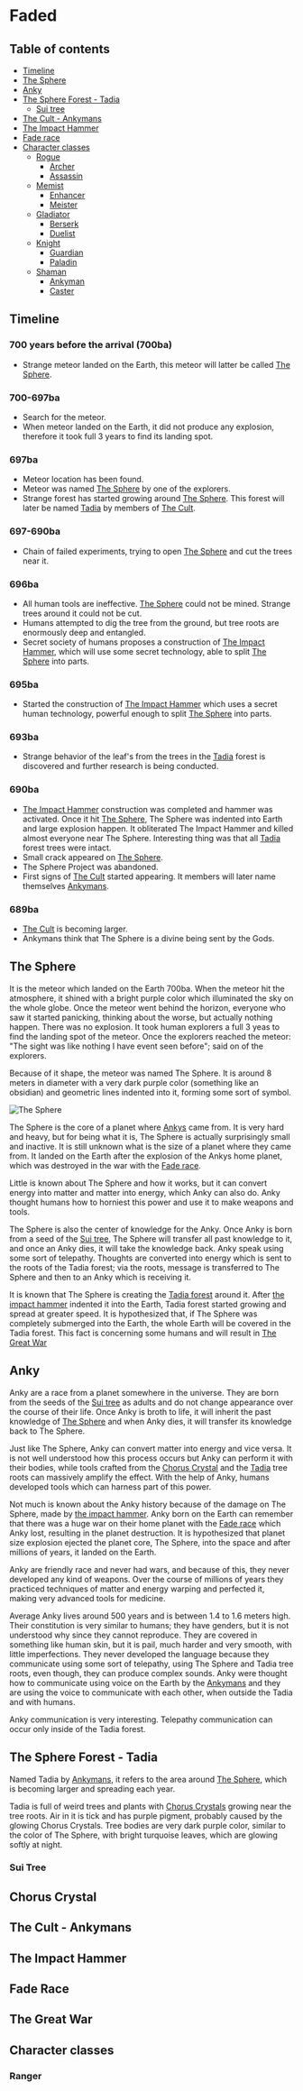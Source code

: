 # Faded

## Table of contents

- [Timeline](#timeline)
- [The Sphere](#the-sphere)
- [Anky](#anky)
- [The Sphere Forest - Tadia](#the-sphere-forest---tadia)
  - [Sui tree](#sui-tree)
- [The Cult - Ankymans](#the-cult---ankymans)
- [The Impact Hammer](#the-impact-hammer)
- [Fade race](#fade-race)
- [Character classes]()
  - [Rogue]()
    - [Archer]()
    - [Assassin]()
  - [Memist]()
    - [Enhancer]()
    - [Meister]()
  - [Gladiator]()
    - [Berserk]()
    - [Duelist]()
  - [Knight]()
    - [Guardian]()
    - [Paladin]()
  - [Shaman]()
    - [Ankyman]()
    - [Caster]()

## Timeline

### 700 years before the arrival (700ba)

- Strange meteor landed on the Earth, this meteor will latter be called [The Sphere](#the-sphere).

### 700-697ba

- Search for the meteor.
- When meteor landed on the Earth, it did not produce any explosion, therefore it took full 3 years to find its landing spot.

### 697ba

- Meteor location has been found.
- Meteor was named [The Sphere](#the-sphere) by one of the explorers.
- Strange forest has started growing around [The Sphere](#the-sphere). This forest will later be named [Tadia](#the-sphere-forest---tadia) by members of [The Cult](#the-cult---ankymans).

### 697-690ba

- Chain of failed experiments, trying to open [The Sphere](#the-sphere) and cut the trees near it.

### 696ba

- All human tools are ineffective. [The Sphere](#the-sphere) could not be mined. Strange trees around it could not be cut.
- Humans attempted to dig the tree from the ground, but tree roots are enormously deep and entangled.
- Secret society of humans proposes a construction of [The Impact Hammer](#the-impact-hammer), which will use some secret technology, able to split [The Sphere](#the-sphere) into parts.

### 695ba

- Started the construction of [The Impact Hammer](#the-impact-hammer) which uses a secret human technology, powerful enough to split [The Sphere](#the-sphere) into parts.

### 693ba

- Strange behavior of the leaf's from the trees in the [Tadia](#the-sphere-forest---tadia) forest is discovered and further research is being conducted.

### 690ba

- [The Impact Hammer](#the-impact-hammer) construction was completed and hammer was activated. Once it hit [The Sphere](#the-sphere), The Sphere was indented into Earth and large explosion happen. It obliterated The Impact Hammer and killed almost everyone near The Sphere. Interesting thing was that all [Tadia](#the-sphere-forest---tadia) forest trees were intact.
- Small crack appeared on [The Sphere](#the-sphere).
- The Sphere Project was abandoned.
- First signs of [The Cult](#the-cult---ankymans) started appearing. It members will later name themselves [Ankymans](#the-cult---ankymans).
  
### 689ba

- [The Cult](#the-cult---ankymans) is becoming larger.
- Ankymans think that The Sphere is a divine being sent by the Gods.

## The Sphere

It is the meteor which landed on the Earth 700ba. When the meteor hit the atmosphere, it shined with a bright purple color which illuminated the sky on the whole globe. Once the meteor went behind the horizon, everyone who saw it started panicking, thinking about the worse, but actually nothing happen. There was no explosion. It took human explorers a full 3 yeas to find the landing spot of the meteor. Once the explorers reached the meteor: "The sight was like nothing I have event seen before"; said on of the explorers.

Because of it shape, the meteor was named The Sphere. It is around 8 meters in diameter with a very dark purple color (something like an obsidian) and geometric lines indented into it, forming some sort of symbol.

![The Sphere](./docs/assets/the-sphere-1.png)

The Sphere is the core of a planet where [Ankys](#anky) came from. It is very hard and heavy, but for being what it is, The Sphere is actually surprisingly small and inactive. It is still unknown what is the size of a planet where they came from. It landed on the Earth after the explosion of the Ankys home planet, which was destroyed in the war with the [Fade race](#fade-race).

Little is known about The Sphere and how it works, but it can convert energy into matter and matter into energy, which Anky can also do. Anky thought humans how to horniest this power and use it to make weapons and tools.

The Sphere is also the center of knowledge for the Anky. Once Anky is born from a seed of the [Sui tree](#sui-tree), The Sphere will transfer all past knowledge to it, and once an Anky dies, it will take the knowledge back. Anky speak using some sort of telepathy. Thoughts are converted into energy which is sent to the roots of the Tadia forest; via the roots, message is transferred to The Sphere and then to an Anky which is receiving it.

It is known that The Sphere is creating the [Tadia forest](#the-sphere-forest---tadia) around it. After [the impact hammer](#the-impact-hammer) indented it into the Earth, Tadia forest started growing and spread at greater speed. It is hypothesized that, if The Sphere was completely submerged into the Earth, the whole Earth will be covered in the Tadia forest. This fact is concerning some humans and will result in [The Great War](#the-great-war)

## Anky

Anky are a race from a planet somewhere in the universe. They are born from the seeds of the [Sui tree](#sui-tree) as adults and do not change appearance over the course of their life. Once Anky is broth to life, it will inherit the past knowledge of [The Sphere](#the-sphere) and when Anky dies, it will transfer its knowledge back to The Sphere.

Just like The Sphere, Anky can convert matter into energy and vice versa. It is not well understood how this process occurs but Anky can perform it with their bodies, while tools crafted from the [Chorus Crystal](#chorus-crystal) and the [Tadia](#the-sphere-forest---tadia) tree roots can massively amplify the effect. With the help of Anky, humans developed tools which can harness part of this power.

Not much is known about the Anky history because of the damage on The Sphere, made by [the impact hammer](#the-impact-hammer). Anky born on the Earth can remember that there was a huge war on their home planet with the [Fade race](#fade-race) which Anky lost, resulting in the planet destruction. It is hypothesized that planet size explosion ejected the planet core, The Sphere, into the space and after millions of years, it landed on the Earth.

Anky are friendly race and never had wars, and because of this, they never developed any kind of weapons. Over the course of millions of years they practiced techniques of matter and energy warping and perfected it, making very advanced tools for medicine.

Average Anky lives around 500 years and is between 1.4 to 1.6 meters high. Their constitution is very similar to humans; they have genders, but it is not understood why since they cannot reproduce. They are covered in something like human skin, but it is pail, much harder and very smooth, with little imperfections. They never developed the language because they communicate using some sort of telepathy, using The Sphere and Tadia tree roots, even though, they can produce complex sounds. Anky were thought how to communicate using voice on the Earth by the [Ankymans](#the-cult---ankymans) and they are using the voice to communicate with each other, when outside the Tadia and with humans.

Anky communication is very interesting. Telepathy communication can occur only inside of the Tadia forest.

## The Sphere Forest - Tadia

Named Tadia by [Ankymans](#the-cult---ankymans), it refers to the area around [The Sphere](#the-sphere), which is becoming larger and spreading each year.

Tadia is full of weird trees and plants with [Chorus Crystals](#chorus-crystal) growing near the tree roots. Air in it is tick and has purple pigment, probably caused by the glowing Chorus Crystals. Tree bodies are very dark purple color, similar to the color of The Sphere, with bright turquoise leaves, which are glowing softly at night.

### Sui Tree

## Chorus Crystal

## The Cult - Ankymans

## The Impact Hammer

## Fade Race

## The Great War

## Character classes

### Ranger
